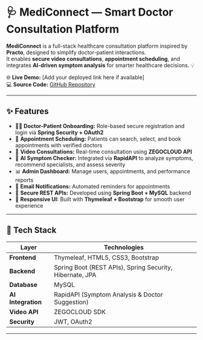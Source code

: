 # 🩺 MediConnect — Smart Doctor Consultation Platform

**MediConnect** is a full-stack healthcare consultation platform inspired by **Practo**, designed to simplify doctor-patient interactions.  
It enables **secure video consultations**, **appointment scheduling**, and integrates **AI-driven symptom analysis** for smarter healthcare decisions. 💡  

🌐 **Live Demo:** [Add your deployed link here if available]  
💻 **Source Code:** [GitHub Repository](https://github.com/PiyushGupta6688/Doctor-App)

---

## ✨ Features

- 👨‍⚕️ **Doctor-Patient Onboarding:** Role-based secure registration and login via **Spring Security + OAuth2**
- 📅 **Appointment Scheduling:** Patients can search, select, and book appointments with verified doctors
- 🎥 **Video Consultations:** Real-time consultation using **ZEGOCLOUD API**
- 🧠 **AI Symptom Checker:** Integrated via **RapidAPI** to analyze symptoms, recommend specialists, and assess severity
- 📊 **Admin Dashboard:** Manage users, appointments, and performance reports
- 💬 **Email Notifications:** Automated reminders for appointments
- 🔐 **Secure REST APIs:** Developed using **Spring Boot + MySQL** backend
- 🌈 **Responsive UI:** Built with **Thymeleaf + Bootstrap** for smooth user experience

---

## 🧠 Tech Stack

| Layer | Technologies |
|-------|---------------|
| **Frontend** | Thymeleaf, HTML5, CSS3, Bootstrap |
| **Backend** | Spring Boot (REST APIs), Spring Security, Hibernate, JPA |
| **Database** | MySQL |
| **AI Integration** | RapidAPI (Symptom Analysis & Doctor Suggestion) |
| **Video API** | ZEGOCLOUD SDK |
| **Security** | JWT, OAuth2 |

---

